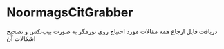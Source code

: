 # NoormagsCitGrabber
دریافت فایل ارجاع همه مقالات مورد احتیاج روی نورمگز  به صورت بیب‌تکس و تصحیح اشکالات آن
